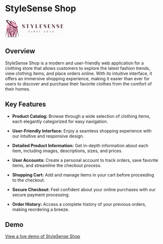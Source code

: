 # StyleSense Shop

![StyleSense Shop Logo](public/assets/images/klassy-logo.png)

## Overview

StyleSense Shop is a modern and user-friendly web application for a clothing store that allows customers to explore the latest fashion trends, view clothing items, and place orders online. With its intuitive interface, it offers an immersive shopping experience, making it easier than ever for users to discover and purchase their favorite clothes from the comfort of their homes.

## Key Features

- **Product Catalog:** Browse through a wide selection of clothing items, each elegantly categorized for easy navigation.

- **User-Friendly Interface:** Enjoy a seamless shopping experience with our intuitive and responsive design.

- **Detailed Product Information:** Get in-depth information about each item, including images, descriptions, sizes, and prices.

- **User Accounts:** Create a personal account to track orders, save favorite items, and streamline the checkout process.

- **Shopping Cart:** Add and manage items in your cart before proceeding to the checkout.

- **Secure Checkout:** Feel confident about your online purchases with our secure payment processing.

- **Order History:** Access a complete history of your previous orders, making reordering a breeze.

## Demo

[View a live demo of StyleSense Shop](url-to-live-demo)


